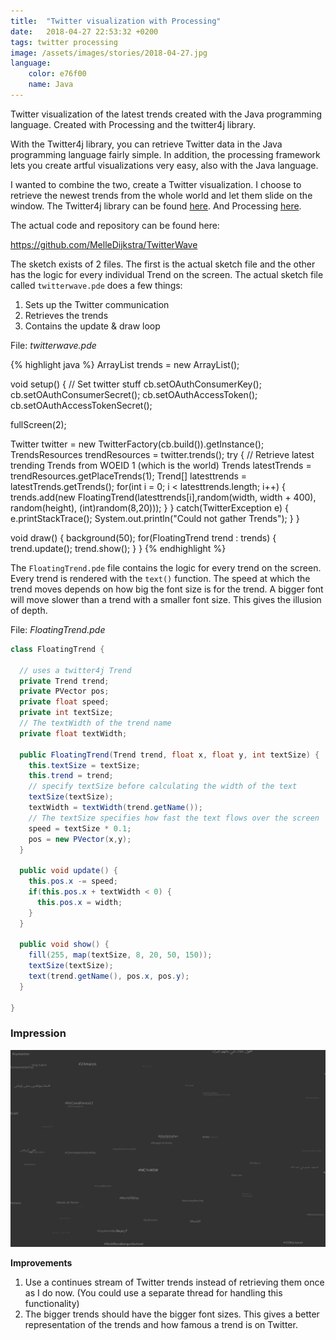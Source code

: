 ```yaml
---
title:  "Twitter visualization with Processing"
date:   2018-04-27 22:53:32 +0200
tags: twitter processing
image: /assets/images/stories/2018-04-27.jpg
language:
    color: e76f00
    name: Java
---
```

Twitter visualization of the latest trends created with the Java programming language. Created with Processing and the twitter4j library.
<!--more-->

With the Twitter4j library, you can retrieve Twitter data in the Java programming language fairly simple. In addition, the processing framework lets you create artful visualizations very easy, also with the Java language.

I wanted to combine the two, create a Twitter visualization. I choose to retrieve the newest trends from the whole world and let them slide on the window. The Twitter4j library can be found [here](http://twitter4j.org/en/index.html). And Processing [here](https://processing.org).

The actual code and repository can be found here:

https://github.com/MelleDijkstra/TwitterWave

The sketch exists of 2 files. The first is the actual sketch file and the other has the logic for every individual Trend on the screen. The actual sketch file called `twitterwave.pde` does a few things: 

1. Sets up the Twitter communication
2. Retrieves the trends
3. Contains the update & draw loop

File: *twitterwave.pde*

{% highlight java %}
ArrayList<FloatingTrend> trends = new ArrayList<FloatingTrend>();

void setup() {
  // Set twitter stuff
  cb.setOAuthConsumerKey(<KEY>);
  cb.setOAuthConsumerSecret(<TOKEN>);
  cb.setOAuthAccessToken(<ATOKEN>);
  cb.setOAuthAccessTokenSecret(<ASECRET>);
  
  fullScreen(2);
  
  Twitter twitter = new TwitterFactory(cb.build()).getInstance();
  TrendsResources trendResources = twitter.trends();
  try {
    // Retrieve latest trending Trends from WOEID 1 (which is the world)
    Trends latestTrends = trendResources.getPlaceTrends(1);
    Trend[] latesttrends = latestTrends.getTrends();
    for(int i = 0; i < latesttrends.length; i++) {
      trends.add(new FloatingTrend(latesttrends[i],random(width, width + 400), random(height), (int)random(8,20)));
    }
  } catch(TwitterException e) {
    e.printStackTrace();
    System.out.println("Could not gather Trends");
  }
}

void draw() {
  background(50);
  for(FloatingTrend trend : trends) {
    trend.update();
    trend.show();
  }
}
{% endhighlight %}

The `FloatingTrend.pde` file contains the logic for every trend on the screen. Every trend is rendered with the `text()` function. The speed at which the trend moves depends on how big the font size is for the trend. A bigger font will move slower than a trend with a smaller font size. This gives the illusion of depth.

File: *FloatingTrend.pde*

```java
class FloatingTrend {
  
  // uses a twitter4j Trend
  private Trend trend;
  private PVector pos;
  private float speed;
  private int textSize;
  // The textWidth of the trend name
  private float textWidth;
  
  public FloatingTrend(Trend trend, float x, float y, int textSize) {
    this.textSize = textSize;
    this.trend = trend;
    // specify textSize before calculating the width of the text
    textSize(textSize);
    textWidth = textWidth(trend.getName());
    // The textSize specifies how fast the text flows over the screen
    speed = textSize * 0.1;
    pos = new PVector(x,y);
  }
  
  public void update() {
    this.pos.x -= speed;
    if(this.pos.x + textWidth < 0) {
      this.pos.x = width;
    }
  }
  
  public void show() {
    fill(255, map(textSize, 8, 20, 50, 150));
    textSize(textSize);
    text(trend.getName(), pos.x, pos.y);
  }
  
}
```

### Impression

![Twitter Wave](/assets/images/story-images/twitterwave.png)

**Improvements**

1. Use a continues stream of Twitter trends instead of retrieving them once as I do now. (You could use a separate thread for handling this functionality)
2. The bigger trends should have the bigger font sizes. This gives a better representation of the trends and how famous a trend is on Twitter.